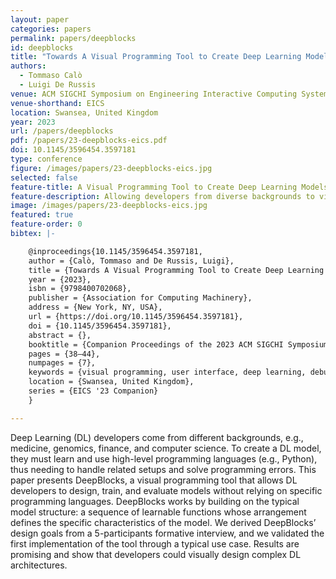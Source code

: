 ```yaml
---
layout: paper
categories: papers
permalink: papers/deepblocks
id: deepblocks
title: "Towards A Visual Programming Tool to Create Deep Learning Models"
authors: 
  - Tommaso Calò
  - Luigi De Russis
venue: ACM SIGCHI Symposium on Engineering Interactive Computing Systems
venue-shorthand: EICS
location: Swansea, United Kingdom
year: 2023
url: /papers/deepblocks
pdf: /papers/23-deepblocks-eics.pdf
doi: 10.1145/3596454.3597181
type: conference
figure: /images/papers/23-deepblocks-eics.jpg
selected: false
feature-title: A Visual Programming Tool to Create Deep Learning Models
feature-description: Allowing developers from diverse backgrounds to visually create, train, and evaluate DL architectures.
image: /images/papers/23-deepblocks-eics.jpg
featured: true
feature-order: 0
bibtex: |-

    @inproceedings{10.1145/3596454.3597181,
    author = {Calò, Tommaso and De Russis, Luigi},
    title = {Towards A Visual Programming Tool to Create Deep Learning Models},
    year = {2023},
    isbn = {9798400702068},
    publisher = {Association for Computing Machinery},
    address = {New York, NY, USA},
    url = {https://doi.org/10.1145/3596454.3597181},
    doi = {10.1145/3596454.3597181},
    abstract = {},
    booktitle = {Companion Proceedings of the 2023 ACM SIGCHI Symposium on Engineering Interactive Computing Systems},
    pages = {38–44},
    numpages = {7},
    keywords = {visual programming, user interface, deep learning, debugging},
    location = {Swansea, United Kingdom},
    series = {EICS '23 Companion}
    }

---
```


Deep Learning (DL) developers come from different backgrounds, e.g., medicine, genomics, finance, and computer science. To create a DL model, they must learn and use high-level programming languages (e.g., Python), thus needing to handle related setups and solve programming errors. This paper presents DeepBlocks, a visual programming tool that allows DL developers to design, train, and evaluate models without relying on specific programming languages. DeepBlocks works by building on the typical model structure: a sequence of learnable functions whose arrangement defines the specific characteristics of the model. We derived DeepBlocks’ design goals from a 5-participants formative interview, and we validated the first implementation of the tool through a typical use case. Results are promising and show that developers could visually design complex DL architectures.